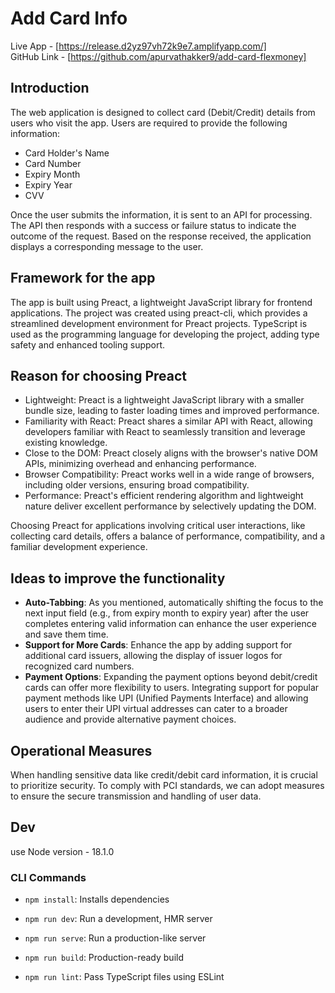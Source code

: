 # Add Card Info

Live App - [https://release.d2yz97vh72k9e7.amplifyapp.com/]
<br/>
GitHub Link - [https://github.com/apurvathakker9/add-card-flexmoney]

## Introduction
The web application is designed to collect card (Debit/Credit) details from users who visit the app. Users are required to provide the following information:
- Card Holder's Name
- Card Number
- Expiry Month
- Expiry Year
- CVV

Once the user submits the information, it is sent to an API for processing. The API then responds with a success or failure status to indicate the outcome of the request. Based on the response received, the application displays a corresponding message to the user.

## Framework for the app
The app is built using Preact, a lightweight JavaScript library for frontend applications. The project was created using preact-cli, which provides a streamlined development environment for Preact projects. TypeScript is used as the programming language for developing the project, adding type safety and enhanced tooling support.


## Reason for choosing Preact
- Lightweight: Preact is a lightweight JavaScript library with a smaller bundle size, leading to faster loading times and improved performance.
- Familiarity with React: Preact shares a similar API with React, allowing developers familiar with React to seamlessly transition and leverage existing knowledge.
- Close to the DOM: Preact closely aligns with the browser's native DOM APIs, minimizing overhead and enhancing performance.
- Browser Compatibility: Preact works well in a wide range of browsers, including older versions, ensuring broad compatibility.
- Performance: Preact's efficient rendering algorithm and lightweight nature deliver excellent performance by selectively updating the DOM.

Choosing Preact for applications involving critical user interactions, like collecting card details, offers a balance of performance, compatibility, and a familiar development experience.

## Ideas to improve the functionality
- **Auto-Tabbing**: As you mentioned, automatically shifting the focus to the next input field (e.g., from expiry month to expiry year) after the user completes entering valid information can enhance the user experience and save them time.
- **Support for More Cards**: Enhance the app by adding support for additional card issuers, allowing the display of issuer logos for recognized card numbers.
- **Payment Options**: Expanding the payment options beyond debit/credit cards can offer more flexibility to users. Integrating support for popular payment methods like UPI (Unified Payments Interface) and allowing users to enter their UPI virtual addresses can cater to a broader audience and provide alternative payment choices.

## Operational Measures
When handling sensitive data like credit/debit card information, it is crucial to prioritize security. To comply with PCI standards, we can adopt measures to ensure the secure transmission and handling of user data.



## Dev

use Node version - 18.1.0

### CLI Commands

- `npm install`: Installs dependencies

- `npm run dev`: Run a development, HMR server

- `npm run serve`: Run a production-like server

- `npm run build`: Production-ready build

- `npm run lint`: Pass TypeScript files using ESLint
